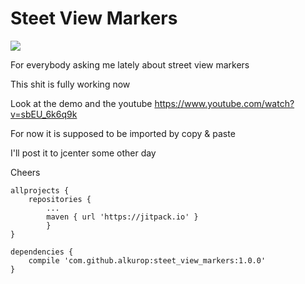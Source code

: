 # Steet View Markers

[![](https://jitpack.io/v/alkurop/steet_view_markers.svg)](https://jitpack.io/#alkurop/steet_view_markers)


For everybody asking me lately about street view markers

This shit is fully working now

Look at the demo and the youtube https://www.youtube.com/watch?v=sbEU_6k6q9k

For now it is supposed to be imported by copy & paste

I'll post it to jcenter some other day

Cheers

```
allprojects {
	repositories {
		...
		maven { url 'https://jitpack.io' }
        }
}
```

```
dependencies {
	compile 'com.github.alkurop:steet_view_markers:1.0.0'
}
```
